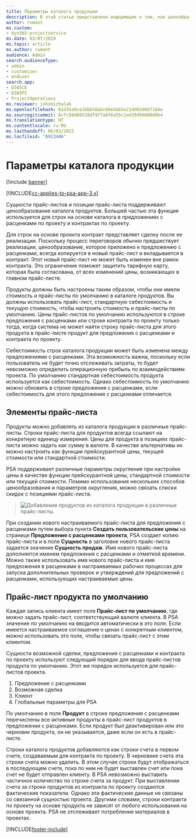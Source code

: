 ```yaml
---
title: Параметры каталога продукции
description: В этой статье представлена информация о том, как ценообразование для каталога продукции работает в Dynamics 365 Project Service Automation (PSA).
author: rumant
ms.custom:
- dyn365-projectservice
ms.date: 03/07/2019
ms.topic: article
ms.author: rumant
audience: Admin
search.audienceType:
- admin
- customizer
- enduser
search.app:
- D365CE
- D365PS
- ProjectOperations
ms.reviewer: johnmichalak
ms.openlocfilehash: 61d35a9ce16bb58abc66edab5e21dd83d607184e
ms.sourcegitcommit: 6cfc50d89528df977a8f6a55c1ad39d99800d9b4
ms.translationtype: HT
ms.contentlocale: ru-RU
ms.lasthandoff: 06/03/2022
ms.locfileid: "8913406"
---
```

# <a name="product-catalog-pricing"></a>Параметры каталога продукции 

[!include [banner](../includes/psa-now-project-operations.md)]

[!INCLUDE[cc-applies-to-psa-app-3.x](../includes/cc-applies-to-psa-app-3x.md)]


Сущности прайс-листов и позиции прайс-листа поддерживают ценообразование каталога продуктов. Большей частью эта функция используется для строк на основе каталога в предложениях с расценками по проекту и контрактах по проекту.

Для строк на основе проекта контракт представляет сделку после ее реализации. Поскольку процесс переговоров обычно предшествует реализации, ценообразование, которое приложено к предложению с расценками, всегда копируется в новый прайс-лист и вкладывается в контракт. Этот новый прайс-лист не может быть изменен вне рамок контракта. Это ограничение поможет защитить тарифную карту, которая была согласована, от всех изменений цены, возникающих в главном прайс-листе.

Продукты должны быть настроены таким образом, чтобы они имели стоимость и прайс-листы по умолчанию в каталоге продуктов. Вы должны использовать прайс-лист, стандартную себестоимость и текущую стоимость, чтобы настроить стоимость и прайс-листы по умолчанию. Цены прайс-листов по умолчанию используются в строке предложения с расценками или строке контракта по проекту только тогда, когда система не может найти строку прайс-листа для этого продукта в прайс-листе продукт для предложения с расценками и контракта по проекту.

Себестоимость строк каталога продукции может быть изменена между предложениями с расценками. Эта возможность важна, поскольку если пользователь не будет точно отслеживать затраты, то будет невозможно определить операционную прибыль по взаимодействиям проекта. По умолчанию стандартная себестоимость продукта используется как себестоимость. Однако себестоимость по умолчанию можно обновить в строке предложения с расценками, если себестоимость для этого предложения с расценками отличается.

## <a name="price-list-items"></a>Элементы прайс-листа

Продукты можно добавлять из каталога продукции в различные прайс-листы. Строки прайс-листа для продуктов всегда ссылают на конкретную единицу измерения. Цены для продукта в позициях прайс-листа можно задать как сумму в валюте. В качестве альтернативы их можно настроить как функции прейскурантной цены, текущей стоимости или стандартной стоимости.

PSA поддерживает различные параметры округления при настройке цены в качестве функции прейскурантной цены, стандартной стоимости или текущей стоимости. Помимо использования нескольких способов ценообразования и параметров округления, можно связать списки скидок с позициями прайс-листа. 

> ![Добавление продуктов из каталога продукции в различные прайс-листы.](media/basic-guide-16.png)

При создании нового настраиваемого прайс-листа для предложения с расценками путем выбора пункта **Создать пользовательские цены** на странице **Предложение с расценками проекта**, PSA создает копию прайс-листа и в поле **Сущность** в заголовке нового прайс-листа задается значение **Сущность продаж**. Имя нового прайс-листа дополняется именем предложения с расценками и отметкой времени. Можно также использовать имя нового прайс-листа и имя предложения в расценками в настраиваемых рабочих процессах для запуска дополнительных проверок и утверждений для предложений с расценками, использующих настраиваемые цены.

 
## <a name="default-product-price-list"></a>Прайс-лист продукта по умолчанию
Каждая запись клиента имеет поле **Прайс-лист по умолчанию**, где можно задать прайс-лист, соответствующий валюте клиента. В PSA значение по умолчанию на вводится автоматически в это поле. Если имеется настраиваемое соглашение о ценах с конкретным клиентом, можно использовать это поле, чтобы связать прайс-лист с этим клиентом.

Сущности возможной сделки, предложения с расценками и контракта по проекту используют следующий порядок для ввода прайс-листов продукта по умолчанию. Этот же порядок используется для прайс-листов проекта.

1.  Предложение с расценками
2.  Возможная сделка
3.  Клиент
4.  Глобальные параметры для PSA

По умолчанию в поле **Продукт** в строке предложения с расценками перечислены все активные продукты в прайс-лист продуктов в предложении с расценками. Если продукт был деактивирован или это черновик продукта, он не указывается, даже если он есть в прайс-листе. 

Строки каталога продуктов добавляются как строки счета в первом счете, создаваемым для контракта по проекту. В черновике счета эта строки счета можно удалить. В этом случае строки будут отображаться в последующем счете, пока по ним не будет выставлен счет или пока счет не будет отправлен клиенту. В PSA невозможно выставить частичное количество по строке счета за продукт. При выставлении счета за строки продуктов из контракта по проекту создаются фактические показатели. Однако эти фактические данные не связаны со связанной сущностью проекта. Другими словами, строки контракта по проекту на основе продукта не зависят от любого использования на основе проекта. PSA не отслеживает потребление материалов в проектах.


[!INCLUDE[footer-include](../includes/footer-banner.md)]
